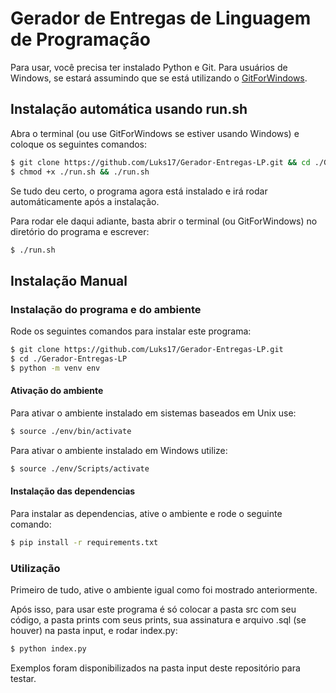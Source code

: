 
# Gerador de Entregas de Linguagem de Programação

Para usar, você precisa ter instalado Python e Git. 
Para usuários de Windows, se estará assumindo que se está utilizando o [GitForWindows](https://gitforwindows.org/).

## Instalação automática usando run.sh

Abra o terminal (ou use GitForWindows se estiver usando Windows) e coloque os seguintes comandos:

```bash
$ git clone https://github.com/Luks17/Gerador-Entregas-LP.git && cd ./Gerador-Entregas-LP
$ chmod +x ./run.sh && ./run.sh
```

Se tudo deu certo, o programa agora está instalado e irá rodar automáticamente após a instalação. 

Para rodar ele daqui adiante, basta abrir o terminal (ou GitForWindows) no diretório do programa e escrever:

```bash
$ ./run.sh
```

## Instalação Manual

### Instalação do programa e do ambiente

Rode os seguintes comandos para instalar este programa:

```bash
$ git clone https://github.com/Luks17/Gerador-Entregas-LP.git
$ cd ./Gerador-Entregas-LP
$ python -m venv env
```

#### Ativação do ambiente

Para ativar o ambiente instalado em sistemas baseados em Unix use:
```bash
$ source ./env/bin/activate
```

Para ativar o ambiente instalado em Windows utilize:
```bash
$ source ./env/Scripts/activate
```

#### Instalação das dependencias

Para instalar as dependencias, ative o ambiente e rode o seguinte comando:
```bash
$ pip install -r requirements.txt
```

### Utilização

Primeiro de tudo, ative o ambiente igual como foi mostrado anteriormente.

Após isso, para usar este programa é só colocar a pasta src com seu código, a pasta prints com seus prints, sua assinatura e arquivo .sql (se houver) na pasta input, e rodar index.py:

```bash
$ python index.py
```

Exemplos foram disponibilizados na pasta input deste repositório para testar.

